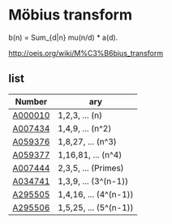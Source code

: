 # Möbius transform

b(n) = Sum_{d|n} mu(n/d) * a(d).

http://oeis.org/wiki/M%C3%B6bius_transform

## list

| Number | ary |
| ----- | ----- |
| [A000010](https://oeis.org/A000010) | 1,2,3, ... (n) |
| [A007434](https://oeis.org/A007434) | 1,4,9, ... (n^2) |
| [A059376](https://oeis.org/A059376) | 1,8,27, ... (n^3) |
| [A059377](https://oeis.org/A059377) | 1,16,81, ... (n^4) |
| [A007444](https://oeis.org/A007444) | 2,3,5, ... (Primes) |
| [A034741](https://oeis.org/A034741) | 1,3,9, ... (3^(n-1)) |
| [A295505](https://oeis.org/A295505) | 1,4,16, ... (4^(n-1)) |
| [A295506](https://oeis.org/A295506) | 1,5,25, ... (5^(n-1)) |
